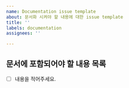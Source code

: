 ```yaml
---
name: Documentation issue template
about: 문서화 시켜야 할 내용에 대한 issue template
title: ''
labels: documentation
assignees: ''

---
```


## 문서에 포함되어야 할 내용 목록

- [ ] 내용을 적어주세요.

